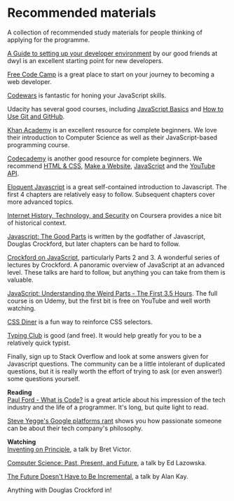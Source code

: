 # Recommended materials

A collection of recommended study materials for people thinking of applying for the programme.

[A Guide to setting up your developer environment](https://github.com/dwyl/dev-setup) by our good friends at dwyl is an excellent starting point for new developers.

[Free Code Camp](http://www.freecodecamp.com/) is a great place to start on your journey to becoming a web developer.

[Codewars](http://www.codewars.com/?language=javascript) is fantastic for honing your JavaScript skills.

Udacity has several good courses, including [JavaScript Basics](https://www.udacity.com/course/javascript-basics--ud804) and [How to Use Git and GitHub](https://www.udacity.com/course/how-to-use-git-and-github--ud775).

[Khan Academy](https://www.khanacademy.org/computing) is an excellent resource for complete beginners. We love their introduction to Computer Science as well as their JavaScript-based programming course.

[Codecademy](https://www.codecademy.com/) is another good resource for complete beginners. We recommend [HTML & CSS](https://www.codecademy.com/learn/web), [Make a Website](https://www.codecademy.com/en/skills/make-a-website), [JavaScript](https://www.codecademy.com/learn/javascript) and the [YouTube API](https://www.codecademy.com/en/tracks/youtube).

[Eloquent Javascript](http://eloquentjavascript.net/) is a great self-contained introduction to Javascript. The first 4 chapters are relatively easy to follow. Subsequent chapters cover more advanced topics.

[Internet History, Technology, and Security](https://www.coursera.org/learn/internet-history) on Coursera provides a nice bit of historical context.

[Javascript: The Good Parts](http://bdcampbell.net/javascript/book/javascript_the_good_parts.pdf) is written by the godfather of Javascript, Douglas Crockford, but later chapters can be hard to follow.

[Crockford on JavaScript](https://www.youtube.com/watch?v=JxAXlJEmNMg&list=PL7664379246A246CB), particularly Parts 2 and 3. A wonderful series of lectures by Crockford. A panoramic overview of JavaScript at an advanced level. These talks are hard to follow, but anything you can take from them is valuable.

[JavaScript: Understanding the Weird Parts - The First 3.5 Hours](https://youtu.be/Bv_5Zv5c-Ts). The full course is on Udemy, but the first bit is free on YouTube and well worth watching.

[CSS Diner](http://flukeout.github.io/) is a fun way to reinforce CSS selectors.

[Typing Club](https://www.typingclub.com/) is good (and free). It would help greatly for you to be a relatively quick typist. 

Finally, sign up to Stack Overflow and look at some answers given for Javascript questions. The community can be a little intolerant of duplicated questions, but it is really worth the effort of trying to ask (or even answer!) some questions yourself.

**Reading**  
[Paul Ford - What is Code?](http://www.bloomberg.com/graphics/2015-paul-ford-what-is-code/) is a great article about his impression of the tech industry and the life of a programmer. It's long, but quite light to read.

[Steve Yegge's Google platforms rant](https://plus.google.com/+RipRowan/posts/eVeouesvaVX) shows you how passionate someone can be about their tech company's philosophy.

**Watching**  
[Inventing on Principle](https://vimeo.com/36579366), a talk by Bret Victor.

[Computer Science: Past, Present, and Future](https://www.youtube.com/watch?v=5Tk09c0FQ3M&feature=youtu.be), a talk by Ed Lazowska.

[The Future Doesn't Have to Be Incremental](https://www.youtube.com/watch?v=gTAghAJcO1o&feature=youtu.be), a talk by Alan Kay.

Anything with Douglas Crockford in!
